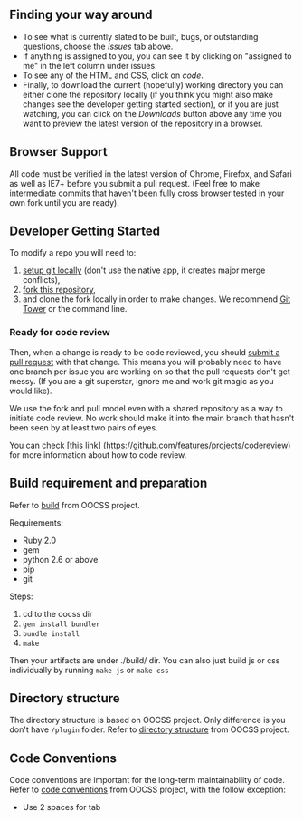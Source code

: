 
Finding your way around
-----------------------

* To see what is currently slated to be built, bugs, or outstanding questions, choose the *Issues* tab above. 
* If anything is assigned to you, you can see it by clicking on "assigned to me" in the left column under issues. 
* To see any of the HTML and CSS, click on *code*. 
* Finally, to download the current (hopefully) working directory you can either clone the repository locally (if you think you might also make changes see the developer getting started section), or if you are just watching, you can click on the *Downloads* button above any time you want to preview the latest version of the repository in a browser.

Browser Support
---------------

All code must be verified in the latest version of Chrome, Firefox, and Safari as well as IE7+ before you submit a pull request. (Feel free to make intermediate commits that haven't been fully cross browser tested in your own fork until you are ready).

Developer Getting Started
-------------------------

To modify a repo you will need to:

1. [setup git locally](https://help.github.com/articles/set-up-git) (don't use the native app, it creates major merge conflicts), 
1. [fork this repository](https://help.github.com/articles/fork-a-repo), 
1. and clone the fork locally in order to make changes. We recommend [Git Tower](http://www.git-tower.com/) or the command line.

### Ready for code review

Then, when a change is ready to be code reviewed, you should [submit a pull request](https://help.github.com/articles/using-pull-requests) with that change. This means you will probably need to have one branch per issue you are working on so that the pull requests don't get messy. (If you are a git superstar, ignore me and work git magic as you would like).

We use the fork and pull model even with a shared repository as a way to initiate code review. No work should make it into the main branch that hasn't been seen by at least two pairs of eyes.

You can check [this link] (https://github.com/features/projects/codereview) for more information about how to code review.

Build requirement and preparation
---------------------------------

Refer to [build](https://github.com/stubbornella/oocss/tree/oocss-sass#build) from OOCSS project.

Requirements:

* Ruby 2.0
* gem
* python 2.6 or above
* pip
* git

Steps:

1. cd to the oocss dir
2. `gem install bundler`
3. `bundle install`
4. `make`

Then your artifacts are under ./build/ dir. You can also just build js or css individually by running `make js` or `make css`



Directory structure
-------------------

The directory structure is based on OOCSS project. Only difference is you don't have `/plugin` folder.
Refer to [directory structure](https://github.com/stubbornella/oocss/tree/oocss-sass#directory-structure) from OOCSS project.

Code Conventions
----------------

Code conventions are important for the long-term maintainability of code. 
Refer to [code conventions](https://github.com/stubbornella/oocss-code-standards) from OOCSS project, with the follow exception:
* Use 2 spaces for tab


